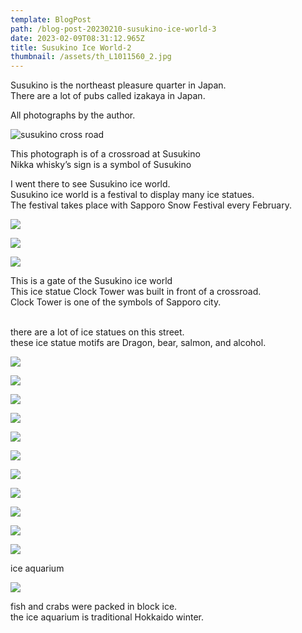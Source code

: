 ```yaml
---
template: BlogPost
path: /blog-post-20230210-susukino-ice-world-3
date: 2023-02-09T08:31:12.965Z
title: Susukino Ice World-2
thumbnail: /assets/th_L1011560_2.jpg
---
```

Susukino is the northeast pleasure quarter in Japan.\
There are a lot of pubs called izakaya in Japan.

All photographs by the author.

![](/assets/th_L1011574_2.jpg "susukino cross road")

This photograph is of a crossroad at Susukino\
Nikka whisky’s sign is a symbol of Susukino

I went there to see Susukino ice world.\
Susukino ice world is a festival to display many ice statues.\
The festival takes place with Sapporo Snow Festival every February.

![](/assets/th_L1011505_2.jpg)

![](/assets/th_L1011571_2.jpg)

![](/assets/th_L1011490_2.jpg)

This is a gate of the Susukino ice world\
This ice statue Clock Tower was built in front of a crossroad.\
Clock Tower is one of the symbols of Sapporo city.

\
there are a lot of ice statues on this street.\
these ice statue motifs are Dragon, bear, salmon, and alcohol.

![](/assets/th_L1011498_2.jpg)

![](/assets/th_L1011509.jpg)

![](/assets/th_L1011511_2.jpg)

![](/assets/th_L1011517.jpg)

![](/assets/th_L1011529_2.jpg)

![](/assets/th_L1011537_2.jpg)

![](/assets/th_L1011540_2.jpg)

![](/assets/th_L1011545_2.jpg)

![](/assets/th_L1011560_2.jpg)

![](/assets/th_L1011569_2.jpg)

![](/assets/th_L1011567_2.jpg)

ice aquarium

![](/assets/th_L1011492_2.jpg)

fish and crabs were packed in block ice.\
the ice aquarium is traditional Hokkaido winter.
